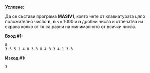 **Условие:**

Да се състави програма **MASIV1**, която чете от клавиатурата цяло положително число **n**, **n** <= 1000 и **n** дробни числа и отпечатва на екрана колко от тя са равни на минималното от всички числа.

**Вход #1:**
	
	8
	3.5 5.1 4.0 3.3 8.4 3.3 4.1 3.3

**Изход #1:**

	3

